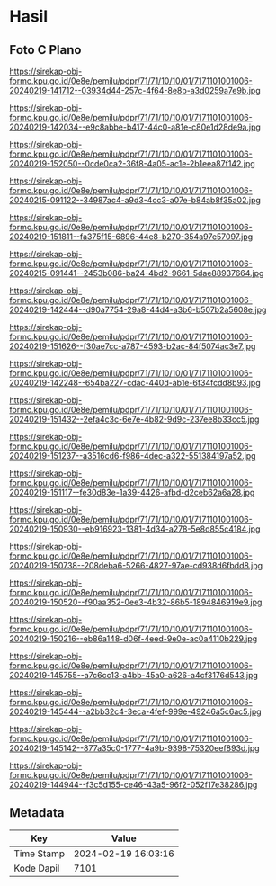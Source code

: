 # Hasil

## Foto C Plano

https://sirekap-obj-formc.kpu.go.id/0e8e/pemilu/pdpr/71/71/10/10/01/7171101001006-20240219-141712--03934d44-257c-4f64-8e8b-a3d0259a7e9b.jpg

https://sirekap-obj-formc.kpu.go.id/0e8e/pemilu/pdpr/71/71/10/10/01/7171101001006-20240219-142034--e9c8abbe-b417-44c0-a81e-c80e1d28de9a.jpg

https://sirekap-obj-formc.kpu.go.id/0e8e/pemilu/pdpr/71/71/10/10/01/7171101001006-20240219-152050--0cde0ca2-36f8-4a05-ac1e-2b1eea87f142.jpg

https://sirekap-obj-formc.kpu.go.id/0e8e/pemilu/pdpr/71/71/10/10/01/7171101001006-20240215-091122--34987ac4-a9d3-4cc3-a07e-b84ab8f35a02.jpg

https://sirekap-obj-formc.kpu.go.id/0e8e/pemilu/pdpr/71/71/10/10/01/7171101001006-20240219-151811--fa375f15-6896-44e8-b270-354a97e57097.jpg

https://sirekap-obj-formc.kpu.go.id/0e8e/pemilu/pdpr/71/71/10/10/01/7171101001006-20240215-091441--2453b086-ba24-4bd2-9661-5dae88937664.jpg

https://sirekap-obj-formc.kpu.go.id/0e8e/pemilu/pdpr/71/71/10/10/01/7171101001006-20240219-142444--d90a7754-29a8-44d4-a3b6-b507b2a5608e.jpg

https://sirekap-obj-formc.kpu.go.id/0e8e/pemilu/pdpr/71/71/10/10/01/7171101001006-20240219-151626--f30ae7cc-a787-4593-b2ac-84f5074ac3e7.jpg

https://sirekap-obj-formc.kpu.go.id/0e8e/pemilu/pdpr/71/71/10/10/01/7171101001006-20240219-142248--654ba227-cdac-440d-ab1e-6f34fcdd8b93.jpg

https://sirekap-obj-formc.kpu.go.id/0e8e/pemilu/pdpr/71/71/10/10/01/7171101001006-20240219-151432--2efa4c3c-6e7e-4b82-9d9c-237ee8b33cc5.jpg

https://sirekap-obj-formc.kpu.go.id/0e8e/pemilu/pdpr/71/71/10/10/01/7171101001006-20240219-151237--a3516cd6-f986-4dec-a322-551384197a52.jpg

https://sirekap-obj-formc.kpu.go.id/0e8e/pemilu/pdpr/71/71/10/10/01/7171101001006-20240219-151117--fe30d83e-1a39-4426-afbd-d2ceb62a6a28.jpg

https://sirekap-obj-formc.kpu.go.id/0e8e/pemilu/pdpr/71/71/10/10/01/7171101001006-20240219-150930--eb916923-1381-4d34-a278-5e8d855c4184.jpg

https://sirekap-obj-formc.kpu.go.id/0e8e/pemilu/pdpr/71/71/10/10/01/7171101001006-20240219-150738--208deba6-5266-4827-97ae-cd938d6fbdd8.jpg

https://sirekap-obj-formc.kpu.go.id/0e8e/pemilu/pdpr/71/71/10/10/01/7171101001006-20240219-150520--f90aa352-0ee3-4b32-86b5-1894846919e9.jpg

https://sirekap-obj-formc.kpu.go.id/0e8e/pemilu/pdpr/71/71/10/10/01/7171101001006-20240219-150216--eb86a148-d06f-4eed-9e0e-ac0a4110b229.jpg

https://sirekap-obj-formc.kpu.go.id/0e8e/pemilu/pdpr/71/71/10/10/01/7171101001006-20240219-145755--a7c6cc13-a4bb-45a0-a626-a4cf3176d543.jpg

https://sirekap-obj-formc.kpu.go.id/0e8e/pemilu/pdpr/71/71/10/10/01/7171101001006-20240219-145444--a2bb32c4-3eca-4fef-999e-49246a5c6ac5.jpg

https://sirekap-obj-formc.kpu.go.id/0e8e/pemilu/pdpr/71/71/10/10/01/7171101001006-20240219-145142--877a35c0-1777-4a9b-9398-75320eef893d.jpg

https://sirekap-obj-formc.kpu.go.id/0e8e/pemilu/pdpr/71/71/10/10/01/7171101001006-20240219-144944--f3c5d155-ce46-43a5-96f2-052f17e38286.jpg


## Metadata

| Key        | Value               |
| ---------- | ------------------- |
| Time Stamp | 2024-02-19 16:03:16 |
| Kode Dapil | 7101                |



